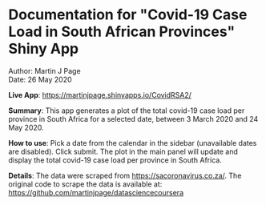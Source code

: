 # Documentation for "Covid-19 Case Load in South African Provinces" Shiny App

Author: Martin J Page  
Date: 26 May 2020

**Live App**: https://martinjpage.shinyapps.io/CovidRSA2/  

**Summary**: This app generates a plot of the total covid-19 case load per province in South Africa for a selected date, between 3 March 2020 and 24 May 2020.  

**How to use**: Pick a date from the calendar in the sidebar (unavailable dates are disabled). Click submit. The plot in the main panel will update and display the total covid-19 case load per province in South Africa.  

**Details**: The data were scraped from https://sacoronavirus.co.za/. The original code to scrape the data is available at: https://github.com/martinjpage/datasciencecoursera  
